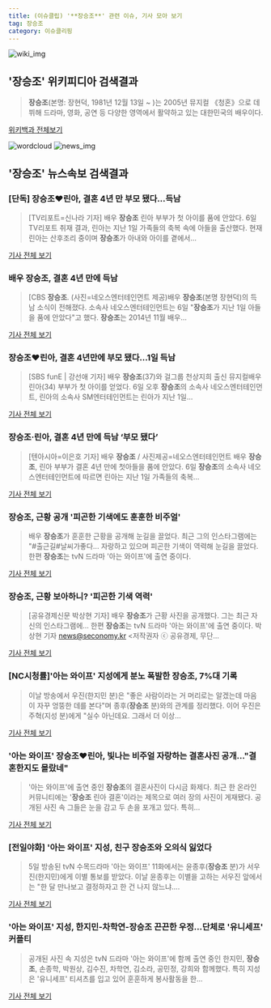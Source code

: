 ```yaml
---
title: (이슈클립) '**장승조**' 관련 이슈, 기사 모아 보기
tag: 장승조
category: 이슈클리핑
---
```

![wiki_img](https://user-images.githubusercontent.com/42597476/44503234-41136a80-a6d0-11e8-9071-6fc6418eafe4.png)
## **'**장승조**'** 위키피디아 검색결과
>**장승조**(본명: 장현덕, 1981년 12월 13일 ~ )는 2005년 뮤지컬 《청혼》으로 데뷔해 드라마, 영화, 공연 등 다양한 영역에서 활약하고 있는 대한민국의 배우이다.

<a href="https://ko.wikipedia.org/wiki/장승조" target="_blank">위키백과 전체보기</a>

![wordcloud](https://s3.ap-northeast-2.amazonaws.com/lyrics101-wordcloud/2018-09-06-1536226783.png)
![news_img](https://user-images.githubusercontent.com/42597476/44507050-1206f400-a6e4-11e8-8d98-7ffbfebb353f.png)
## **'**장승조**'** 뉴스속보 검색결과
### [단독] **장승조**♥린아, 결혼 4년 만 부모 됐다…득남

>[TV리포트=신나라 기자] 배우 **장승조** 린아 부부가 첫 아이를 품에 안았다. 6일 TV리포트 취재 결과, 린아는 지난 1일 가족들의 축복 속에 아들을 출산했다. 현재 린아는 산후조리 중이며 **장승조**가 아내와 아이를 곁에서...

<a href="http://www.tvreport.co.kr/?c=news&m=newsview&idx=1078487" target="_blank">기사 전체 보기</a>

### 배우 **장승조**, 결혼 4년 만에 득남

>[CBS **장승조**. (사진=네오스엔터테인먼트 제공)배우 **장승조**(본명 장현덕)의 득남 소식이 전해졌다. 소속사 네오스엔터테인먼트는 6일 "**장승조**가 지난 1일 아들을 품에 안았다"고 했다. **장승조**는 2014년 11월 배우...

<a href="http://www.nocutnews.co.kr/news/5027998" target="_blank">기사 전체 보기</a>

### **장승조**♥린아, 결혼 4년만에 부모 됐다…1일 득남

>[SBS funE | 강선애 기자] 배우 **장승조**(37)와 걸그룹 천상지희 출신 뮤지컬배우 린아(34) 부부가 첫 아이를 얻었다. 6일 오후 **장승조**의 소속사 네오스엔터테인먼트, 린아의 소속사 SM엔터테인먼트는 린아가 지난 1일...

<a href="http://sbsfune.sbs.co.kr/news/news_content.jsp?article_id=E10009200845" target="_blank">기사 전체 보기</a>

### **장승조**·린아, 결혼 4년 만에 득남 ‘부모 됐다’

>[텐아시아=이은호 기자] 배우 **장승조** / 사진제공=네오스엔터테인먼트 배우 **장승조**, 린아 부부가 결혼 4년 만에 첫아들을 품에 안았다. 6일 **장승조**의 소속사 네오스엔터테인먼트에 따르면 린아는 지난 1일 가족들의 축복...

<a href="http://www.tenasia.co.kr/archives/1563321" target="_blank">기사 전체 보기</a>

### **장승조**, 근황 공개 '피곤한 기색에도 훈훈한 비주얼'

>배우 **장승조**가 훈훈한 근황을 공개해 눈길을 끌었다. 최근 그의 인스타그램에는 "#출근길#날씨가좋다... 자랑하고 있으며 피곤한 기색이 역력해 눈길을 끌었다. 한편 **장승조**는 tvN 드라마 '아는 와이프'에 출연 중이다.  

<a href="http://www.whitepaper.co.kr/news/articleView.html?idxno=114068" target="_blank">기사 전체 보기</a>

### **장승조**, 근황 보아하니? '피곤한 기색 역력'

>[공유경제신문 박상현 기자] 배우 **장승조**가 근황 사진을 공개했다. 그는 최근 자신의 인스타그램에... 한편 **장승조**는 tvN 드라마 '아는 와이프'에 출연 중이다. 박상현 기자 news@seconomy.kr <저작권자 ⓒ 공유경제, 무단...

<a href="http://www.seconomy.kr/view.php?ud=20180906181254286638c8103861_2" target="_blank">기사 전체 보기</a>

### [NC시청률]'아는 와이프' 지성에게 분노 폭발한 **장승조**, 7%대 기록

>이날 방송에서 우진(한지민 분)은 "좋은 사람이라는 거 머리로는 알겠는데 마음이 자꾸 엉뚱한 데를 본다"며 종후(**장승조** 분)와의 관계를 정리했다. 이어 우진은 주혁(지성 분)에게 "실수 아닌데요. 그래서 더 이상...

<a href="http://www.newsculture.tv/sub_read.html?uid=140881&section=sc155" target="_blank">기사 전체 보기</a>

### '아는 와이프' **장승조**♥린아, 빛나는 비주얼 자랑하는 결혼사진 공개…"결혼한지도 몰랐네"

>'아는 와이프'에 출연 중인 **장승조**의 결혼사진이 다시금 화제다. 최근 한 온라인 커뮤니티에는 '**장승조** 린아 결혼'이라는 제목으로 여러 장의 사진이 게재됐다. 공개된 사진 속 그들은 눈을 감고 두 손을 포개고 있다. 특히...

<a href="http://www.topstarnews.net/news/articleView.html?idxno=477564" target="_blank">기사 전체 보기</a>

### [전일야화] '아는 와이프' 지성, 친구 **장승조**와 오의식 잃었다

>5일 방송된 tvN 수목드라마 '아는 와이프' 11화에서는 윤종후(**장승조** 분)가 서우진(한지민)에게 이별 통보를 받았다. 이날 윤종후는 이별을 고하는 서우진 앞에서는 "한 달 만나보고 결정하자고 한 건 나지 않느냐....

<a href="http://www.xportsnews.com/?ac=article_view&entry_id=1016083" target="_blank">기사 전체 보기</a>

### '아는 와이프' 지성, 한지민-차학연-**장승조** 끈끈한 우정…단체로 '유니세프' 커플티

>공개된 사진 속 지성은 tvN 드라마 '아는 와이프'에 함께 출연 중인 한지민, **장승조**, 손종학, 박원상, 김수진, 차학연, 김소라, 공민정, 강희와 함께했다. 특히 지성은 '유니세프' 티셔츠를 입고 있어 훈훈하게 봉사활동을 한...

<a href="http://www.topstarnews.net/news/articleView.html?idxno=477600" target="_blank">기사 전체 보기</a>


